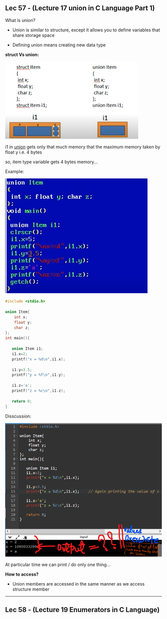 ## Lec 57 - (Lecture 17 union in C Language Part 1)

What is union?

- Union is similar to structure, except it allows you to define variables that share storage space

- Defining union means creating new data type



**struct Vs union:**

<img src="./images/1.png" title="" alt="" width="428">



i1 in <u>union</u> gets only that much  memory that the maximum memory taken by float y i.e. 4 bytes

so, item type variable gets 4 bytes memory... 



Example:

<img src="./images/2.png" title="" alt="" width="458">

```c
#include <stdio.h>

union Item{
    int x;
    float y;
    char z;
};
int main(){
   
   union Item i1;
   i1.x=2;
   printf("x = %d\n",i1.x);
   
   i1.y=3.5;
   printf("y = %f\n",i1.y);
   
   i1.z='a';
   printf("z = %c\n",i1.z);
   
   return 0;
}
```

Disscussion:

<img title="" src="./images/3.png" alt="" width="550">

At particular time we can print / do only one thing...



**How to access?**

- Union members are accessed in the same manner as we access structure member

---------

## Lec 58 - (Lecture 19 Enumerators in C Language)



